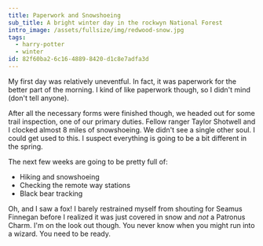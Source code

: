 ```yaml
---
title: Paperwork and Snowshoeing
sub_title: A bright winter day in the rockwyn National Forest
intro_image: /assets/fullsize/img/redwood-snow.jpg
tags:
  - harry-potter
  - winter
id: 82f60ba2-6c16-4889-8420-d1c8e7adfa3d
---
```

My first day was relatively uneventful. In fact, it was paperwork for the better part of the morning. I kind of like paperwork though, so I didn't mind (don't tell anyone).

After all the necessary forms were finished though, we headed out for some trail inspection, one of our primary duties. Fellow ranger Taylor Shotwell and I clocked almost 8 miles of snowshoeing. We didn't see a single other soul. I could get used to this. I suspect everything is going to be a bit different in the spring.

The next few weeks are going to be pretty full of:

- Hiking and snowshoeing
- Checking the remote way stations
- Black bear tracking

Oh, and I saw a fox! I barely restrained myself from shouting for Seamus Finnegan before I realized it was just covered in snow and _not_ a Patronus Charm. I'm on the look out though. You never know when you might run into a wizard. You need to be ready.
